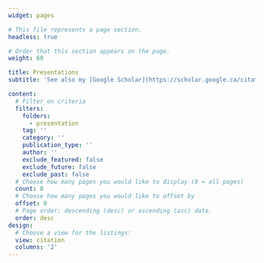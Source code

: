 ```yaml
---
widget: pages

# This file represents a page section.
headless: true

# Order that this section appears on the page.
weight: 60

title: Presentations
subtitle: 'See also my [Google Scholar](https://scholar.google.ca/citations?user=p9-yqaMAAAAJ&hl=en).'

content:
  # Filter on criteria
  filters:
    folders:
      - presentation
    tag: ''
    category: ''
    publication_type: ''
    author: ''
    exclude_featured: false
    exclude_future: false
    exclude_past: false
  # Choose how many pages you would like to display (0 = all pages)
  count: 8
  # Choose how many pages you would like to offset by
  offset: 0
  # Page order: descending (desc) or ascending (asc) date.
  order: desc
design:
  # Choose a view for the listings:
  view: citation
  columns: '2'
---
```

